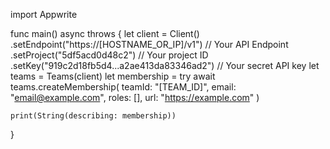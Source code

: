 import Appwrite

func main() async throws {
let client = Client()
.setEndpoint("https://[HOSTNAME_OR_IP]/v1") // Your API Endpoint
.setProject("5df5acd0d48c2") // Your project ID
.setKey("919c2d18fb5d4...a2ae413da83346ad2") // Your secret API key
let teams = Teams(client)
let membership = try await teams.createMembership(
teamId: "[TEAM_ID]",
email: "email@example.com",
roles: [],
url: "https://example.com"
)

    print(String(describing: membership))

}
